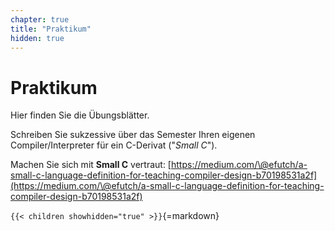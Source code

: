```yaml
---
chapter: true
title: "Praktikum"
hidden: true
---
```



# Praktikum

Hier finden Sie die Übungsblätter.

Schreiben Sie sukzessive über das Semester Ihren eigenen Compiler/Interpreter für ein C-Derivat ("*Small C*").

Machen Sie sich mit **Small C**  vertraut:
[https://medium.com/\@efutch/a-small-c-language-definition-for-teaching-compiler-design-b70198531a2f](https://medium.com/\@efutch/a-small-c-language-definition-for-teaching-compiler-design-b70198531a2f)


`{{< children showhidden="true" >}}`{=markdown}
